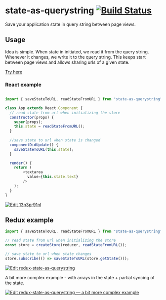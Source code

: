 # state-as-querystring [![Build Status](https://travis-ci.org/zastavnitskiy/state-as-querystring.svg?branch=master)](https://travis-ci.org/zastavnitskiy/state-as-querystring)
Save your application state in query string between page views.

## Usage
Idea is simple. When state in initiated, we read it from the query string.
Whenever it changes, we write it to the query string.
This keeps start between page views and allows sharing urls of a given state.

[Try here](https://13n3pr91nl.codesandbox.io/?text=Edit%20me)

### React example
```javascript

import { saveStateToURL, readStateFromURL } from "state-as-querystring";

class App extends React.Component {
  // read state from url when initializing the store
  constructor(props) {
    super(props);
    this.state = readStateFromURL();
  }
  
  //save state to url when state is changed
  componentDidUpdate() {
    saveStateToURL(this.state);
  }

  render() {
    return (
        <textarea
          value={this.state.text}
        />
    );
  }
}

```
[![Edit 13n3pr91nl](https://codesandbox.io/static/img/play-codesandbox.svg)](https://codesandbox.io/s/13n3pr91nl)

## Redux example
```javascript
import { saveStateToURL, readStateFromURL } from "state-as-querystring";

// read state from url when initializing the store
const store = createStore(reducer, readStateFromURL());

// save state to url when state changes 
store.subscribe(() => saveStateToURL(store.getState()));

```
[![Edit redux-state-as-querystring](https://codesandbox.io/static/img/play-codesandbox.svg)](https://codesandbox.io/s/jlxz5vm5n3)

A bit more complex example - with arrays in the state + partial syncing of the state.

[![Edit redux-state-as-querystring — a bit more complex example](https://codesandbox.io/static/img/play-codesandbox.svg)](https://codesandbox.io/s/mo573kq3rx)
